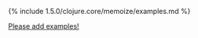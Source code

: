 {% include 1.5.0/clojure.core/memoize/examples.md %}

[Please add examples!](https://github.com/arrdem/grimoire/edit/master/_includes/1.6.0/clojure.core/memoize/examples.md)
